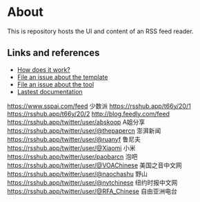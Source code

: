 # About

This is repository hosts the UI and content of an RSS feed reader.

## Links and references

- [How does it work?](https://github.com/osmoscraft/osmosfeed#osmosfeed)
- [File an issue about the template](https://github.com/osmoscraft/osmosfeed-template)
- [File an issue about the tool](https://github.com/osmoscraft/osmosfeed)
- [Lastest documentation](https://github.com/osmoscraft/osmosfeed)

https://www.sspai.com/feed  少数派
https://rsshub.app/t66y/20/1
https://rsshub.app/t66y/20/2
http://blog.feedly.com/feed
https://rsshub.app/twitter/user/abskoop  A姐分享
https://rsshub.app/twitter/user/@thepapercn  澎湃新闻
https://rsshub.app/twitter/user/@ruanyf  鲁尼夫
https://rsshub.app/twitter/user/@Xiaomi  小米
https://rsshub.app/twitter/user/paobarcn  泡吧
https://rsshub.app/twitter/user/@VOAChinese  美国之音中文网
https://rsshub.app/twitter/user/@naochashu  野山
https://rsshub.app/twitter/user/@nytchinese  纽约时报中文网  
https://rsshub.app/twitter/user/@RFA_Chinese  自由亚洲电台
